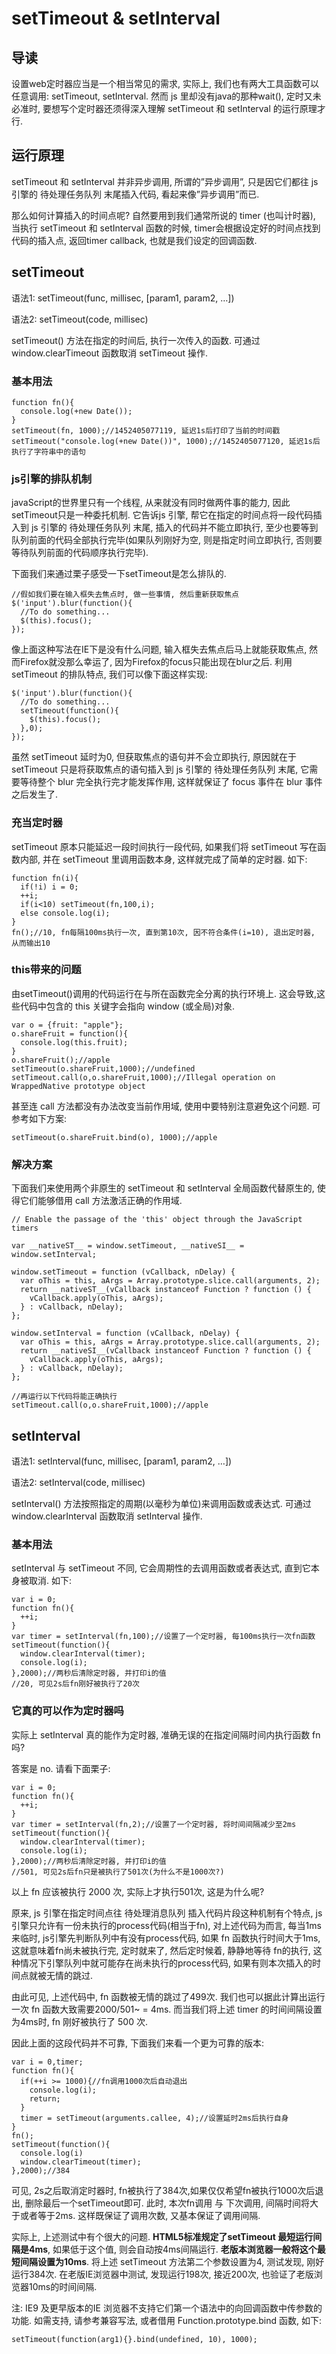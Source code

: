 # setTimeout & setInterval

## 导读

设置web定时器应当是一个相当常见的需求, 实际上, 我们也有两大工具函数可以任意调用: setTimeout, setInterval. 然而 js 里却没有java的那种wait(), 定时又未必准时, 要想写个定时器还须得深入理解 setTimeout 和 setInterval 的运行原理才行.

## 运行原理

setTimeout 和 setInterval 并非异步调用, 所谓的”异步调用”, 只是因它们都往 js 引擎的 待处理任务队列 末尾插入代码, 看起来像”异步调用”而已.

那么如何计算插入的时间点呢? 自然要用到我们通常所说的 timer (也叫计时器), 当执行 setTimeout 和 setInterval 函数的时候, timer会根据设定好的时间点找到代码的插入点, 返回timer callback, 也就是我们设定的回调函数.

## setTimeout
语法1: setTimeout(func, millisec, [param1, param2, …])

语法2: setTimeout(code, millisec)

setTimeout() 方法在指定的时间后, 执行一次传入的函数. 可通过 window.clearTimeout 函数取消 setTimeout 操作.

### 基本用法

```
function fn(){
  console.log(+new Date());
}
setTimeout(fn, 1000);//1452405077119, 延迟1s后打印了当前的时间戳
setTimeout("console.log(+new Date())", 1000);//1452405077120, 延迟1s后执行了字符串中的语句
```
### js引擎的排队机制
javaScript的世界里只有一个线程, 从来就没有同时做两件事的能力, 因此setTimeout只是一种委托机制. 它告诉js 引擎, 帮它在指定的时间点将一段代码插入到 js 引擎的 待处理任务队列 末尾, 插入的代码并不能立即执行, 至少也要等到队列前面的代码全部执行完毕(如果队列刚好为空, 则是指定时间立即执行, 否则要等待队列前面的代码顺序执行完毕).

下面我们来通过栗子感受一下setTimeout是怎么排队的.

```
//假如我们要在输入框失去焦点时, 做一些事情, 然后重新获取焦点
$('input').blur(function(){
  //To do something...
  $(this).focus();
});
```

像上面这种写法在IE下是没有什么问题, 输入框失去焦点后马上就能获取焦点, 然而Firefox就没那么幸运了, 因为Firefox的focus只能出现在blur之后. 利用 setTimeout 的排队特点, 我们可以像下面这样实现:

```
$('input').blur(function(){
  //To do something...
  setTimeout(function(){
    $(this).focus();
  },0);
});
```

虽然 setTimeout 延时为0, 但获取焦点的语句并不会立即执行, 原因就在于 setTimeout 只是将获取焦点的语句插入到 js 引擎的 待处理任务队列 末尾, 它需要等待整个 blur 完全执行完才能发挥作用, 这样就保证了 focus 事件在 blur 事件之后发生了.

### 充当定时器
setTimeout 原本只能延迟一段时间执行一段代码, 如果我们将 setTimeout 写在函数内部, 并在 setTimeout 里调用函数本身, 这样就完成了简单的定时器. 如下:

```
function fn(i){
  if(!i) i = 0;
  ++i;
  if(i<10) setTimeout(fn,100,i);
  else console.log(i);
}
fn();//10, fn每隔100ms执行一次, 直到第10次, 因不符合条件(i=10), 退出定时器, 从而输出10
```
### this带来的问题
由setTimeout()调用的代码运行在与所在函数完全分离的执行环境上. 这会导致,这些代码中包含的 this 关键字会指向 window (或全局)对象.

```
var o = {fruit: "apple"};
o.shareFruit = function(){
  console.log(this.fruit);
}
o.shareFruit();//apple
setTimeout(o.shareFruit,1000);//undefined
setTimeout.call(o,o.shareFruit,1000);//Illegal operation on WrappedNative prototype object
```

甚至连 call 方法都没有办法改变当前作用域, 使用中要特别注意避免这个问题. 可参考如下方案:

```
setTimeout(o.shareFruit.bind(o), 1000);//apple
```

### 解决方案
下面我们来使用两个非原生的 setTimeout 和 setInterval 全局函数代替原生的, 使得它们能够借用 call 方法激活正确的作用域.

```
// Enable the passage of the 'this' object through the JavaScript timers

var __nativeST__ = window.setTimeout, __nativeSI__ = window.setInterval;

window.setTimeout = function (vCallback, nDelay) {
  var oThis = this, aArgs = Array.prototype.slice.call(arguments, 2);
  return __nativeST__(vCallback instanceof Function ? function () {
    vCallback.apply(oThis, aArgs);
  } : vCallback, nDelay);
};

window.setInterval = function (vCallback, nDelay) {
  var oThis = this, aArgs = Array.prototype.slice.call(arguments, 2);
  return __nativeSI__(vCallback instanceof Function ? function () {
    vCallback.apply(oThis, aArgs);
  } : vCallback, nDelay);
};

//再运行以下代码将能正确执行
setTimeout.call(o,o.shareFruit,1000);//apple
```

## setInterval
语法1: setInterval(func, millisec, [param1, param2, …])

语法2: setInterval(code, millisec)

setInterval() 方法按照指定的周期(以毫秒为单位)来调用函数或表达式. 可通过 window.clearInterval 函数取消 setInterval 操作.

### 基本用法
setInterval 与 setTimeout 不同, 它会周期性的去调用函数或者表达式, 直到它本身被取消. 如下:

```
var i = 0;
function fn(){
  ++i;
}
var timer = setInterval(fn,100);//设置了一个定时器, 每100ms执行一次fn函数
setTimeout(function(){
  window.clearInterval(timer);
  console.log(i);
},2000);//两秒后清除定时器, 并打印i的值
//20, 可见2s后fn刚好被执行了20次
```

### 它真的可以作为定时器吗
实际上 setInterval 真的能作为定时器, 准确无误的在指定间隔时间内执行函数 fn 吗?

答案是 no. 请看下面栗子:
```
var i = 0;
function fn(){
  ++i;
}
var timer = setInterval(fn,2);//设置了一个定时器, 将时间间隔减少至2ms
setTimeout(function(){
  window.clearInterval(timer);
  console.log(i);
},2000);//两秒后清除定时器, 并打印i的值
//501, 可见2s后fn只是被执行了501次(为什么不是1000次?)
```

以上 fn 应该被执行 2000 次, 实际上才执行501次, 这是为什么呢?

原来, js 引擎在指定时间点往 待处理消息队列 插入代码片段这种机制有个特点, js引擎只允许有一份未执行的process代码(相当于fn), 对上述代码为而言, 每当1ms来临时, js引擎先判断队列中有没有process代码, 如果 fn 函数执行时间大于1ms, 这就意味着fn尚未被执行完, 定时就来了, 然后定时候着, 静静地等待 fn的执行, 这种情况下引擎队列中就可能存在尚未执行的process代码, 如果有则本次插入的时间点就被无情的跳过.

由此可见, 上述代码中, fn 函数被无情的跳过了499次. 我们也可以据此计算出运行一次 fn 函数大致需要2000/501~ = 4ms. 而当我们将上述 timer 的时间间隔设置为4ms时, fn 刚好被执行了 500 次.

因此上面的这段代码并不可靠, 下面我们来看一个更为可靠的版本:

```
var i = 0,timer;
function fn(){
  if(++i >= 1000){//fn调用1000次后自动退出
    console.log(i);
    return;
  }
  timer = setTimeout(arguments.callee, 4);//设置延时2ms后执行自身
}
fn();
setTimeout(function(){
  console.log(i)
  window.clearTimeout(timer);
},2000);//384
```

可见, 2s之后取消定时器时, fn被执行了384次,如果仅仅希望fn被执行1000次后退出, 删除最后一个setTimeout即可. 此时, 本次fn调用 与 下次调用, 间隔时间将大于或者等于2ms. 这样既保证了调用次数, 又基本保证了调用间隔.

实际上, 上述测试中有个很大的问题. **HTML5标准规定了setTimeout 最短运行间隔是4ms**, 如果低于这个值, 则会自动按4ms间隔运行. **老版本浏览器一般将这个最短间隔设置为10ms**. 将上述 setTimeout 方法第二个参数设置为4, 测试发现, 刚好运行384次. 在老版IE浏览器中测试, 发现运行198次, 接近200次, 也验证了老版浏览器10ms的时间间隔.

注: IE9 及更早版本的IE 浏览器不支持它们第一个语法中的向回调函数中传参数的功能. 如需支持, 请参考兼容写法, 或者借用 Function.prototype.bind 函数, 如下:

```
setTimeout(function(arg1){}.bind(undefined, 10), 1000);
```


